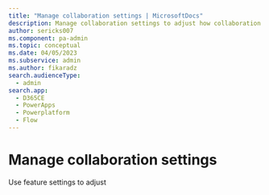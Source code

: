 ```yaml
---
title: "Manage collaboration settings | MicrosoftDocs"
description: Manage collaboration settings to adjust how collaboration features work in Power Platform.
author: sericks007
ms.component: pa-admin
ms.topic: conceptual
ms.date: 04/05/2023
ms.subservice: admin
ms.author: fikaradz 
search.audienceType: 
  - admin
search.app:
  - D365CE
  - PowerApps
  - Powerplatform
  - Flow
---
```

# Manage collaboration settings

Use feature settings to adjust
